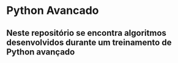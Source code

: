 # Python Avancado

## Neste repositório se encontra algoritmos desenvolvidos durante um treinamento de Python avançado 
